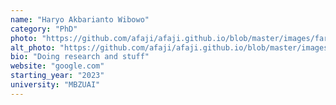 ```yaml
---
name: "Haryo Akbarianto Wibowo"
category: "PhD"
photo: "https://github.com/afaji/afaji.github.io/blob/master/images/farid-vouge.png?raw=true"
alt_photo: "https://github.com/afaji/afaji.github.io/blob/master/images/farid-vouge-2.png?raw=true"
bio: "Doing research and stuff"
website: "google.com"
starting_year: "2023"
university: "MBZUAI"
---
```

